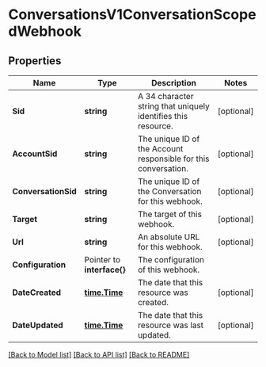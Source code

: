 # ConversationsV1ConversationScopedWebhook

## Properties

Name | Type | Description | Notes
------------ | ------------- | ------------- | -------------
**Sid** | **string** | A 34 character string that uniquely identifies this resource. |[optional] 
**AccountSid** | **string** | The unique ID of the Account responsible for this conversation. |[optional] 
**ConversationSid** | **string** | The unique ID of the Conversation for this webhook. |[optional] 
**Target** | **string** | The target of this webhook. |[optional] 
**Url** | **string** | An absolute URL for this webhook. |[optional] 
**Configuration** | Pointer to **interface{}** | The configuration of this webhook. |
**DateCreated** | [**time.Time**](time.Time.md) | The date that this resource was created. |[optional] 
**DateUpdated** | [**time.Time**](time.Time.md) | The date that this resource was last updated. |[optional] 

[[Back to Model list]](../README.md#documentation-for-models) [[Back to API list]](../README.md#documentation-for-api-endpoints) [[Back to README]](../README.md)


